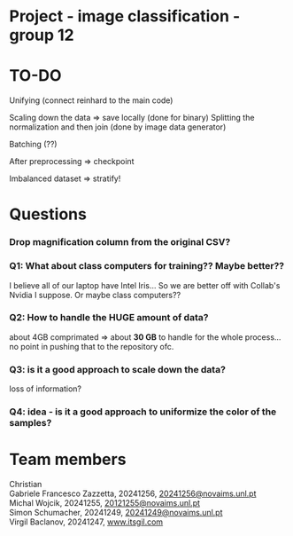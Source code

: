 # Project - image classification - group 12

# TO-DO

Unifying (connect reinhard to the main code)

Scaling down the data => save locally (done for binary)
Splitting the normalization and then join (done by image data generator)

Batching (??)

After preprocessing => checkpoint  

Imbalanced dataset => stratify!  


# Questions

### Drop magnification column from the original CSV?

### Q1: What about class computers for training?? Maybe better??
I believe all of our laptop have Intel Iris... So we are better off with Collab's Nvidia I suppose. Or maybe class computers??

### Q2: How to handle the HUGE amount of data?
about 4GB comprimated => about **30 GB** to handle for the whole process... no point in pushing that to the repository ofc.

### Q3: is it a good approach to scale down the data?
loss of information?

### Q4: idea - is it a good approach to uniformize the color of the samples?

# Team members

Christian  
Gabriele Francesco Zazzetta, 20241256, 20241256@novaims.unl.pt  
Michal Wojcik, 20241255, 20121255@novaims.unl.pt  
Simon Schumacher, 20241249, 20241249@novaims.unl.pt  
Virgil Baclanov, 20241247, www.itsgil.com  
